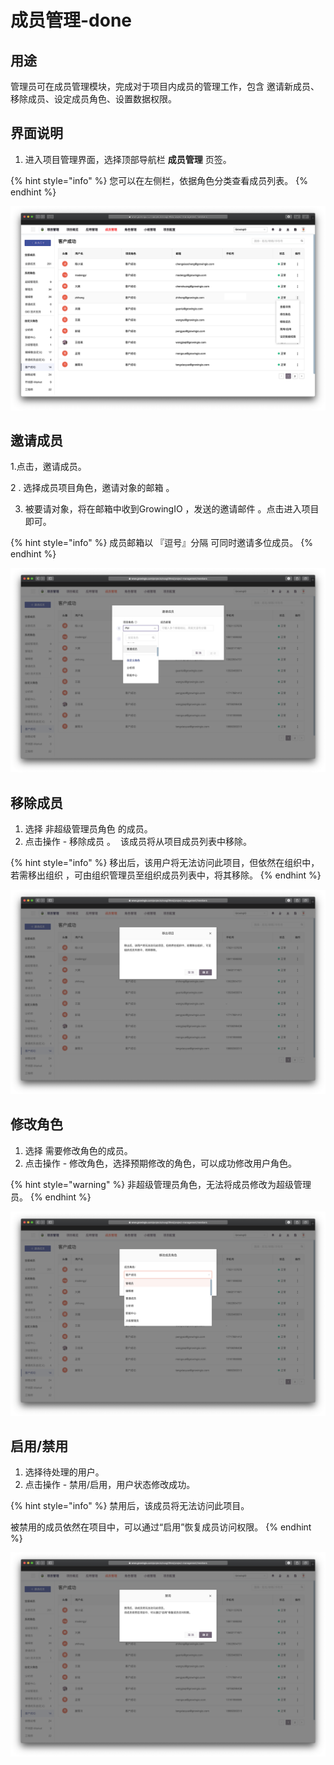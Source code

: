 # 成员管理-done

## **用途**

管理员可在成员管理模块，完成对于项目内成员的管理工作，包含 邀请新成员、移除成员、设定成员角色、设置数据权限。

## **界面说明**

1. 进入项目管理界面，选择顶部导航栏 **成员管理** 页签。

{% hint style="info" %}
 您可以在左侧栏，依据角色分类查看成员列表。
{% endhint %}

![](../../.gitbook/assets/ying-mu-jie-tu-20200418-xia-wu-4.06.49.png)

## 邀请成员

1.点击，邀请成员。  
  
2 . 选择成员项目角色，邀请对象的邮箱 。  
  
3. 被要请对象，将在邮箱中收到GrowingIO ，发送的邀请邮件 。点击进入项目即可。

{% hint style="info" %}
成员邮箱以 『逗号』分隔 可同时邀请多位成员。
{% endhint %}

![](../../.gitbook/assets/ying-mu-jie-tu-20200418-xia-wu-4.09.29.png)

## 移除成员

1. 选择 非超级管理员角色 的成员。
2. 点击操作 - 移除成员 。    该成员将从项目成员列表中移除。

{% hint style="info" %}
移出后，该用户将无法访问此项目，但依然在组织中，若需移出组织 ，可由组织管理员至组织成员列表中，将其移除。
{% endhint %}

![](../../.gitbook/assets/ying-mu-jie-tu-20200418-xia-wu-4.14.28.png)

## 修改角色

1. 选择 需要修改角色的成员。
2. 点击操作 - 修改角色，选择预期修改的角色，可以成功修改用户角色。

{% hint style="warning" %}
非超级管理员角色，无法将成员修改为超级管理员。
{% endhint %}

![](../../.gitbook/assets/ying-mu-jie-tu-20200418-xia-wu-4.18.49.png)

## 启用/禁用

1. 选择待处理的用户。
2. 点击操作 - 禁用/启用，用户状态修改成功。

{% hint style="info" %}
禁用后，该成员将无法访问此项目。

被禁用的成员依然在项目中，可以通过“启用”恢复成员访问权限。
{% endhint %}

![](../../.gitbook/assets/ying-mu-jie-tu-20200418-xia-wu-4.14.40.png)

